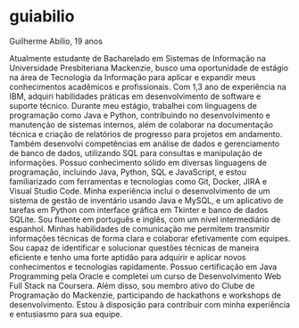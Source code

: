 # guiabilio
Guilherme Abílio, 19 anos

Atualmente estudante de Bacharelado em Sistemas de Informação na Universidade Presbiteriana Mackenzie, busco uma oportunidade de estágio na área de Tecnologia da Informação para aplicar e expandir meus conhecimentos acadêmicos e profissionais. Com 1,3 ano de experiência na IBM, adquiri habilidades práticas em desenvolvimento de software e suporte técnico. Durante meu estágio, trabalhei com linguagens de programação como Java e Python, contribuindo no desenvolvimento e manutenção de sistemas internos, além de colaborar na documentação técnica e criação de relatórios de progresso para projetos em andamento. Também desenvolvi competências em análise de dados e gerenciamento de banco de dados, utilizando SQL para consultas e manipulação de informações. Possuo conhecimento sólido em diversas linguagens de programação, incluindo Java, Python, SQL e JavaScript, e estou familiarizado com ferramentas e tecnologias como Git, Docker, JIRA e Visual Studio Code. Minha experiência inclui o desenvolvimento de um sistema de gestão de inventário usando Java e MySQL, e um aplicativo de tarefas em Python com interface gráfica em Tkinter e banco de dados SQLite. Sou fluente em português e inglês, com um nível intermediário de espanhol. Minhas habilidades de comunicação me permitem transmitir informações técnicas de forma clara e colaborar efetivamente com equipes. Sou capaz de identificar e solucionar questões técnicas de maneira eficiente e tenho uma forte aptidão para adquirir e aplicar novos conhecimentos e tecnologias rapidamente. Possuo certificação em Java Programming pela Oracle e completei um curso de Desenvolvimento Web Full Stack na Coursera. Além disso, sou membro ativo do Clube de Programação do Mackenzie, participando de hackathons e workshops de desenvolvimento. Estou à disposição para contribuir com minha experiência e entusiasmo para sua equipe.
